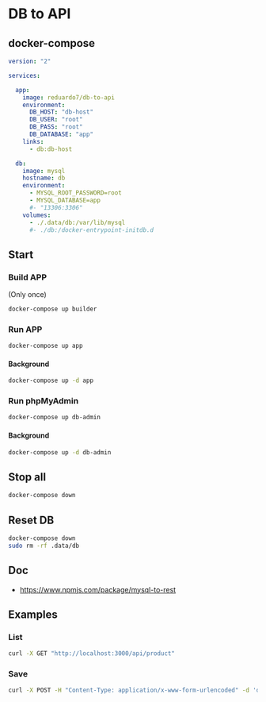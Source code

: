 # DB to API

## docker-compose

```yml
version: "2"

services:

  app:
    image: reduardo7/db-to-api
    environment:
      DB_HOST: "db-host"
      DB_USER: "root"
      DB_PASS: "root"
      DB_DATABASE: "app"
    links:
      - db:db-host

  db:
    image: mysql
    hostname: db
    environment:
      - MYSQL_ROOT_PASSWORD=root
      - MYSQL_DATABASE=app
      #- "13306:3306"
    volumes:
      - ./.data/db:/var/lib/mysql
      #- ./db:/docker-entrypoint-initdb.d
```

## Start

### Build APP

(Only once)

```bash
docker-compose up builder
```

### Run APP

```bash
docker-compose up app
```

#### Background

```bash
docker-compose up -d app
```

### Run phpMyAdmin

```bash
docker-compose up db-admin
```

#### Background

```bash
docker-compose up -d db-admin
```

## Stop all

```bash
docker-compose down
```

## Reset DB

```bash
docker-compose down
sudo rm -rf .data/db
```

## Doc

* https://www.npmjs.com/package/mysql-to-rest

## Examples

### List

```bash
curl -X GET "http://localhost:3000/api/product"
```

### Save

```bash
curl -X POST -H "Content-Type: application/x-www-form-urlencoded" -d 'description=Test 2&code=987654321' "http://localhost:3000/api/product"
```
